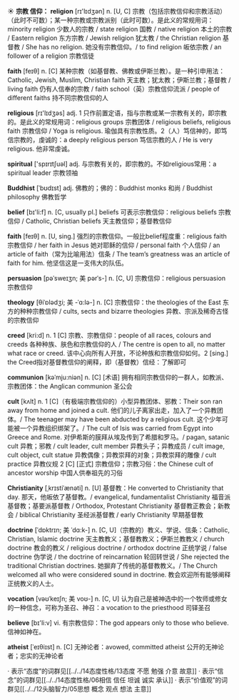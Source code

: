 ☀ <span class="category">**宗教 信仰：**</span>
<span class="vocabulary">**religion**</span> [rɪ'lɪdӡən] 
<span class="definition">n. [U, C] 宗教（包括宗教信仰和宗教活动）（此时不可数）；某一种宗教或宗教派别（此时可数）。是此义的常规用词：</span>minority religion 少数人的宗教 / state religion 国教 / native religion 本土的宗教 / Eastern religion 东方宗教 / Jewish religion 犹太教 / the Christian religion 基督教 / She has no religion. 她没有宗教信仰。/ to find religion 皈依宗教 / an follower of a religion 宗教信徒

<span class="vocabulary">**faith**</span> [feɪθ] 
<span class="definition">n. [C] 某种宗教（如基督教、佛教或伊斯兰教）。是一种引申用法：</span>Catholic, Jewish, Muslim, Christian faith 天主教；犹太教；伊斯兰教；基督教 / living faith 仍有人信奉的宗教 / faith school（英）宗教信仰流派 / people of different faiths 持不同宗教信仰的人

<span class="vocabulary">**religious**</span> [rɪ'lɪdӡəs] 
<span class="definition">adj. 1 只作前置定语，指与宗教或某一宗教有关的，即宗教的。是此义的常规用词：</span>religious groups 宗教团体 / religious beliefs, religious faith 宗教信仰 / Yoga is religious. 瑜伽具有宗教性质。<span class="definition">2（人）笃信神的，即笃信宗教的，虔诚的：</span>a deeply religious person 笃信宗教的人 / He is very religious. 他非常虔诚。

<span class="vocabulary">**spiritual**</span> ['spɪrɪtʃuəl] 
<span class="definition">adj. 与宗教有关的，即宗教的。不如religious常用：</span>a spiritual leader 宗教领袖
           
<span class="vocabulary">**Buddhist**</span> [ˈbʊdɪst]
<span class="definition">adj. 佛教的；佛的：</span>Buddhist monks 和尚 / Buddhist philosophy 佛教哲学

<span class="vocabulary">**belief**</span> [bɪ'li:f] 
<span class="definition">n. [C, usually pl.] beliefs 可表示宗教信仰：</span>religious beliefs 宗教信仰 / Catholic, Christian beliefs 天主教信仰；基督教信仰

<span class="vocabulary">**faith**</span> [feɪθ] 
<span class="definition">n. [U, sing.] 强烈的宗教信仰。一般比belief程度重：</span>religious faith 宗教信仰 / her faith in Jesus 她对耶稣的信仰 / personal faith 个人信仰 / an article of faith（常为比喻用法）信条 / The team’s greatness was an article of faith for him. 他坚信这是一支伟大的队伍。
                                 
<span class="vocabulary">**persuasion**</span> [pəˈsweɪʒn; 美 pərˈs-]
<span class="definition">n. [C, U] 宗教信仰：</span>religious persuasion 宗教信仰

<span class="vocabulary">**theology**</span> [θiˈɒlədʒi; 美 -ˈɑ:lə-]
<span class="definition">n. [C] 宗教信仰：</span>the theologies of the East 东方的种种宗教信仰 / cults, sects and bizarre theologies 异教、宗派及稀奇古怪的宗教信仰

<span class="vocabulary">**creed**</span> [kri:d]
<span class="definition">n. 1 [C] 宗教、宗教信仰：</span>people of all races, colours and creeds 各种种族、肤色和宗教信仰的人 / The centre is open to all, no matter what race or creed. 该中心向所有人开放，不论种族和宗教信仰如何。<span class="definition">2 [sing.] the Creed指对基督教信仰的阐释，即（基督教）信经：</span>了解即可
      
<span class="vocabulary">**communion**</span> [kəˈmju:niən]
<span class="definition">n. [C] [术语] 拥有相同宗教信仰的一群人，如教派、宗教团体：</span>the Anglican communion 圣公会

<span class="vocabulary">**cult**</span> [kʌlt]
<span class="definition">n. 1 [C]（有极端宗教信仰的）小型异教团体、邪教：</span>Their son ran away from home and joined a cult. 他们的儿子离家出走，加入了一个异教团体。/ The teenager may have been abducted by a religious cult. 这个少年可能被一个异教组织绑架了。/ The cult of Isis was carried from Egypt into Greece and Rome. 对伊希斯的膜拜从埃及传到了希腊和罗马。/ pagan, satanic cult 异教；邪教 / cult leader, cult member 异教头子；异教成员 / cult image, cult object, cult statue 异教偶像；异教崇拜的对象；异教崇拜的雕像 / cult practice 异教仪规 <span class="definition">2 [C] [正式] 宗教信仰；宗教习俗：</span>the Chinese cult of ancestor worship 中国人供奉祖先的习俗
           
<span class="vocabulary">**Christianity**</span> [ˌkrɪstiˈænəti]
<span class="definition">n. [U] 基督教：</span>He converted to Christianity that day. 那天，他皈依了基督教。/ evangelical, fundamentalist Christianity 福音派基督教；基要派基督教 / Orthodox, Protestant Christianity 基督教正教会；新教会 / biblical Christianity 圣经派基督教 / early Christianity 早期基督教

<span class="vocabulary">**doctrine**</span> [ˈdɒktrɪn; 美 ˈdɑ:k-]
<span class="definition">n. [C, U]（宗教的）教义、学说、信条：</span>Catholic, Christian, Islamic doctrine 天主教教义；基督教教义；伊斯兰教教义 / church doctrine 教会的教义 / religious doctrine / orthodox doctrine 正统学说 / false doctrine 伪学说 / the doctrine of reincarnation 轮回转世说 / She rejected the traditional Christian doctrines. 她摒弃了传统的基督教教义。/ The Church welcomed all who were considered sound in doctrine. 教会欢迎所有能够阐释正统教义的人士。
           
<span class="vocabulary">**vocation**</span> [vəʊˈkeɪʃn; 美 voʊ-]
<span class="definition">n. [C, U] 认为自己是被神选中的一个牧师或修女的一种信念，可称为圣召、神召：</span>a vocation to the priesthood 司铎圣召

<span class="vocabulary">**believe**</span> [bɪ'li:v] 
<span class="definition">vi. 有宗教信仰：</span>The god appears only to those who believe. 信神如神在。
           
<span class="vocabulary">**atheist**</span> [ˈeɪθiɪst]
<span class="definition">n. [C] 无神论者：</span>avowed, committed atheist 公开的无神论者；忠实的无神论者

· 表示“态度”的词群见[[../../14态度性格/13态度 不愿 勉强 介意 故意]]
· 表示“信念”的词群见[[../../14态度性格/06相信 信任 坦诚 诚实 承认]]
· 表示“价值观”的词群见[[../../12头脑智力/05思想 概念 观点 想法 主意]]
